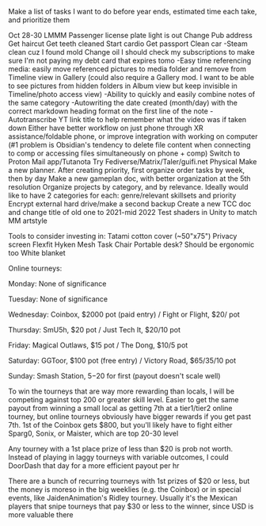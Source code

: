  Make a list of tasks I want to do before year ends, estimated time each take, and prioritize them

Oct 28-30 LMMM
Passenger license plate light is out
Change Pub address
Get haircut
Get teeth cleaned
Start cardio
Get passport
Clean car
-Steam clean cuz I found mold
Change oil 
I should check my subscriptions to make sure I'm not paying my debt card that expires tomo
-Easy time referencing media: easily move referenced pictures to media folder and remove from Timeline view in Gallery (could also require a Gallery mod. I want to be able to see pictures from hidden folders in Album view but keep invisible in Timeline/photo access view)
-Ability to quickly and easily combine notes of the same category
-Autowriting the date created (month/day) with the correct markdown heading format on the first line of the note
-Autotranscribe YT link title to help remember what the video was if taken down
Either have better workflow on just phone through XR assistance/foldable phone, or improve integration with working on computer (#1 problem is Obsidian's tendency to delete file content when connecting to comp or accessing files simultaneously on phone + comp)
Switch to Proton Mail app/Tutanota
Try Fediverse/Matrix/Taler/guifi.net
Physical
Make a new planner. After creating priority, first organize order tasks by week, then by day
Make a new gameplan doc, with better organization at the 5th resolution
Organize projects by category, and by relevance. Ideally would like to have 2 categories for each: genre/relevant skillsets and priority
Encrypt external hard drive/make a second backup
Create a new TCC doc and change title of old one to 2021-mid 2022
Test shaders in Unity to match MM artstyle

Tools to consider investing in:
Tatami cotton cover (~50"x75")
Privacy screen
Flexfit Hyken Mesh Task Chair
Portable desk? 
Should be ergonomic too
White blanket



Online tourneys:

Monday: None of significance

Tuesday: None of significance

Wednesday: Coinbox, $2000 pot (paid entry) / Fight or Flight, $20/ pot

Thursday: SmU5h, $20 pot / Just Tech It, $20/10 pot

Friday: Magical Outlaws, $15 pot / The Dong, $10/5 pot

Saturday: GGToor, $100 pot (free entry) / Victory Road, $65/35/10 pot

Sunday: Smash Station, $5-$20 for first (payout doesn't scale well)

To win the tourneys that are way more rewarding than locals, I will be competing against top 200 or greater skill level. Easier to get the same payout from winning a small local as getting 7th at a tier1/tier2 online tourney, but online tourneys obviously have bigger rewards if you get past 7th. 1st of the Coinbox gets $800, but you'll likely have to fight either Sparg0, Sonix, or Maister, which are top 20-30 level

Any tourney with a 1st place prize of less than $20 is prob not worth. Instead of playing in laggy tourneys with variable outcomes, I could DoorDash that day for a more efficient payout per hr

There are a bunch of recurring tourneys with 1st prizes of $20 or less, but the money is moreso in the big weeklies (e.g. the Coinbox) or in special events, like JaidenAnimation's Ridley tourney. Usually it's the Mexican players that snipe tourneys that pay $30 or less to the winner, since USD is more valuable there 